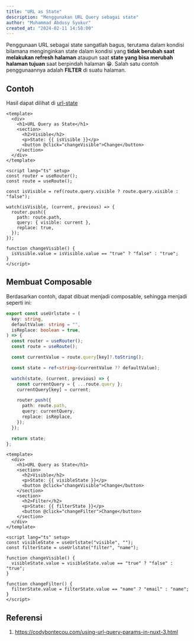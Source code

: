 ```yaml
---
title: "URL as State"
description: "Menggunakan URL Query sebagai state"
author: "Muhammad Abdusy Syukur"
created_at: "2024-02-11 14:58:00"
---
```


Penggunaan URL sebagai state sangatlah bagus, terutama dalam kondisi bilamana menginginkan state dalam kondisi yang **tidak berubah saat melakukan refresh halaman** ataupun saat **state yang bisa merubah halaman tujuan** saat berpindah halaman 😁. Salah satu contoh penggunaannya adalah **FILTER** di suatu halaman.

## Contoh

Hasil dapat dilihat di [url-state](/examples/url-state)

```vue
<template>
  <div>
    <h1>URL Query as State</h1>
    <section>
      <h2>Visible</h2>
      <p>State: {{ isVisible }}</p>
      <button @click="changeVisible">Change</button>
    </section>
  </div>
</template>

<script lang="ts" setup>
const router = useRouter();
const route = useRoute();

const isVisible = ref(route.query.visible ? route.query.visible : "false");

watch(isVisible, (current, previous) => {
  router.push({
    path: route.path,
    query: { visible: current },
    replace: true,
  });
});

function changeVisible() {
  isVisible.value = isVisible.value == "true" ? "false" : "true";
}
</script>
```

## Membuat Composable

Berdasarkan contoh, dapat dibuat menjadi composable, sehingga menjadi seperti ini:

```ts /composables/urlState.ts
export const useUrlstate = (
  key: string,
  defaultValue: string = "",
  isReplace: boolean = true,
) => {
  const router = useRouter();
  const route = useRoute();

  const currentValue = route.query[key]?.toString();

  const state = ref<string>(currentValue ?? defaultValue);

  watch(state, (current, previous) => {
    const currentQuery = { ...route.query };
    currentQuery[key] = current;

    router.push({
      path: route.path,
      query: currentQuery,
      replace: isReplace,
    });
  });

  return state;
};
```

```vue
<template>
  <div>
    <h1>URL Query as State</h1>
    <section>
      <h2>Visible</h2>
      <p>State: {{ visibleState }}</p>
      <button @click="changeVisible">Change</button>
    </section>
    <section>
      <h2>Filter</h2>
      <p>State: {{ filterState }}</p>
      <button @click="changeFilter">Change</button>
    </section>
  </div>
</template>

<script lang="ts" setup>
const visibleState = useUrlstate("visible", "");
const filterState = useUrlstate("filter", "name");

function changeVisible() {
  visibleState.value = visibleState.value == "true" ? "false" : "true";
}

function changeFilter() {
  filterState.value = filterState.value == "name" ? "email" : "name";
}
</script>
```

## Referensi

1. <https://codybontecou.com/using-url-query-params-in-nuxt-3.html>
